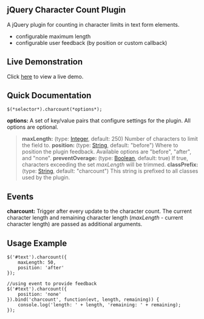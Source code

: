 jQuery Character Count Plugin
-----------------------------
A jQuery plugin for counting in character limits in text form elements.

* configurable maximum length
* configurable user feedback (by position or custom callback)

Live Demonstration
------------------
Click [here](http://craigmccoy.github.com/jquery-charcount/) to view a live demo.

Quick Documentation
-------------------
	$(*selector*).charcount(*options*);

**options:** A set of key/value pairs that configure settings for the plugin.  All options are optional.

> **maxLength:** (type: [Integer](http://docs.jquery.com/Types#Integer), default: 250) Number of characters to limit the field to.
> **position:** (type: [String](http://docs.jquery.com/Types#String), default: "before") Where to position the plugin feedback.  Available options are "before", "after", and "none".
> **preventOverage:** (type: [Boolean](http://docs.jquery.com/Types#Boolean), default: true) If true, characters exceeding the set *maxLength* will be trimmed.
> **classPrefix:** (type: [String](http://docs.jquery.com/Types#String), default: "charcount") This string is prefixed to all classes used by the plugin.

Events
------
**charcount:** Trigger after every update to the character count.  The current character length and remaining character length (*maxLength* - current character length) are passed as additional arguments. 

Usage Example
-------------
	$('#text').charcount({
		maxLength: 50,
		position: 'after'
	});
	
	//using event to provide feedback
	$('#text').charcount({
		position: 'none'
	}).bind('charcount', function(evt, length, remaining)) { 
		console.log('length: ' + length, 'remaining: ' + remaining);
	});
